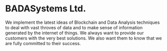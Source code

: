 # BADASystems Ltd.
We implement the latest ideas of Blockchain and Data Analysis techniques to deal with vast throves of data and to make sense of information generated by the internet of things.
We always want to provide our customers with the very best solutions.
We also want them to know that we are fully committed to their success.
